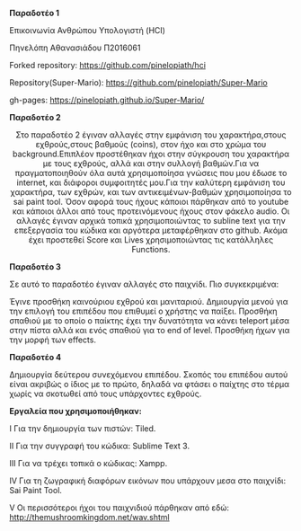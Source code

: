 <b> Παραδοτέο 1 </b>


Επικοινωνία Ανθρώπου Υπολογιστή (HCI)

Πηνελόπη Αθανασιάδου Π2016061

Forked repository: https://github.com/pinelopiath/hci

Repository(Super-Mario): https://github.com/pinelopiath/Super-Mario

gh-pages: https://pinelopiath.github.io/Super-Mario/


<b> Παραδοτέο 2 </b>

<center>Στο παραδοτέο 2 έγιναν αλλαγές στην εμφάνιση του χαρακτήρα,στους εχθρούς,στους βαθμούς (coins),  
στον ήχο και στο χρώμα του background.Επιπλέον προστέθηκαν ήχοι στην σύγκρουση του χαρακτήρα με τους εχθρούς,
αλλά και στην συλλογή βαθμών.Για να πραγματοποιηθούν όλα αυτά χρησιμοποίησα γνώσεις που μου έδωσε το internet,
και διάφοροι συμφοιτητές μου.Για την καλύτερη εμφάνιση του χαρακτήρα, των εχθρών, και των αντικειμένων-βαθμών χρησιμοποίησα το sai paint tool.
Όσον αφορά τους ήχους κάποιοι πάρθηκαν από το youtube και κάποιοι άλλοι από τους προτεινόμενους ήχους στον φάκελο audio.
Οι αλλαγές έγιναν αρχικά τοπικά χρησιμοποιώντας το subline text για την επεξεργασία του κώδικα και αργότερα μεταφέρθηκαν στο github.
Ακόμα έχει προστεθεί Score και Lives χρησιμοποιώντας τις κατάλληλες Functions.</center>

<b> Παραδοτέο 3 </b>

Σε αυτό το παραδοτέο έγιναν αλλαγές στο παιχνίδι. Πιο συγκεκριμένα:

Έγινε προσθήκη καινούριου εχθρού και μανιταριού.
Δημιουργία μενού για την επιλογή του επιπέδου που επιθυμεί ο χρήστης να παίξει.
Προσθήκη σπαθιού με το οποίο ο παίκτης έχει την δυνατότητα να κάνει teleport μέσα στην πίστα αλλά και ενός σπαθιού για το end of level.
Προσθήκη ήχων για την μορφή των effects.

<b> Παραδοτέο 4 </b>

Δημιουργία δεύτερου συνεχόμενου επιπέδου. Σκοπός του επιπέδου αυτού είναι ακριβώς ο ίδιος με το πρώτο, δηλαδά να φτάσει ο παίχτης στο τέρμα χωρίς να σκοτωθεί από τους υπάρχοντες εχθρούς. 

<b> Εργαλεία που χρησιμοποιήθηκαν: </b>

Ι   Για την δημιουργία των πιστών: Tiled.

II  Για την συγγραφή του κώδικα: Sublime Text 3.

III Για να τρέχει τοπικά ο κώδικας: Xampp.

IV Για τη ζωγραφική διαφόρων εικόνων που υπάρχουν μεσα στο παιχνίδι: Sai Paint Tool.

V  Οι περισσότεροι ήχοι του παιχνιδιού πάρθηκαν από εδώ: http://themushroomkingdom.net/wav.shtml 
